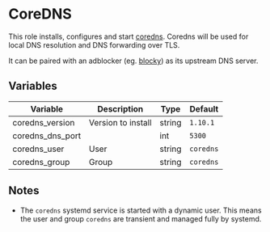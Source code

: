 # CoreDNS

This role installs, configures and start [coredns](https://coredns.io/). Coredns
will be used for local DNS resolution and DNS forwarding over TLS.

It can be paired with an adblocker (eg. [blocky](./blocky.md)) as its upstream
DNS server.

## Variables

| Variable | Description | Type | Default |
| -------- | ----------- | ---- | ------- |
| coredns_version | Version to install | string | `1.10.1` |
| coredns_dns_port | | int | `5300` |
| coredns_user | User | string | `coredns` |
| coredns_group | Group | string | `coredns` |

## Notes

- The `coredns` systemd service is started with a dynamic user. This means the
  user and group `coredns` are transient and managed fully by systemd.
